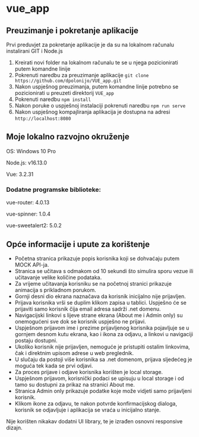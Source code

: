 # vue_app

## Preuzimanje i pokretanje aplikacije

Prvi preduvjet za pokretanje aplikacije je da su na lokalnom računalu instalirani GIT i Node.js

1. Kreirati novi folder na lokalnom računalu te se u njega pozicionirati putem komandne linije
2. Pokrenuti naredbu za preuzimanje aplikacije `git clone https://github.com/dpolonijo/VUE_app.git`
3. Nakon uspješnog preuzimanja, putem komandne linije potrebno se pozicionirati u preuzeti direktorij `VUE_app`
4. Pokrenuti naredbu `npm install`
5. Nakon poruke o uspješnoj instalaciji pokrenuti naredbu `npm run serve`
6. Nakon uspješnog kompajliranja aplikacija je dostupna na adresi `http://localhost:8080`

## Moje lokalno razvojno okruženje

OS: Windows 10 Pro

Node.js: v16.13.0

Vue: 3.2.31

### Dodatne programske biblioteke:
vue-router: 4.0.13

vue-spinner: 1.0.4

vue-sweetalert2: 5.0.2

## Opće informacije i upute za korištenje

- Početna stranica prikazuje popis korisnika koji se dohvaćaju putem MOCK API-ja.
- Stranica se učitava s odmakom od 10 sekundi što simulira sporu vezue ili učitavanje velike količine podataka.
- Za vrijeme učitavanja korisniku se na početnoj stranici prikazuje animacija s prikladnom porukom.
- Gornji desni dio ekrana naznačava da korisnik inicijalno nije prijavljen.
- Prijava korisnika vrši se duplim klikom zapisa u tablici. Uspješno će se prijaviti samo korisnik čija email adresa sadrži .net domenu.
- Navigacijski linkovi s lijeve strane ekrana (About me i Admin only) su onemogućeni sve dok se korisnik uspješno ne prijavi.
- Uspješnom prijavom ime i prezime prijavljenog korisnika pojavljuje se u gornjem desnom kutu ekrana, kao i ikona za odjavu, a linkovi u navigaciji postaju dostupni.
- Ukoliko korisnik nije prijavljen, nemoguće je pristupiti ostalim linkovima, čak i direktnim upisom adrese u web preglednik.
- U slučaju da postoji više korisnika sa .net domenom, prijava sljedećeg je moguća tek kada se prvi odjavi. 
- Za proces prijave i odjave korisnika korišten je local storage.
- Uspješnom prijavom, korisnički podaci se upisuju u local storage i od tamo su dostupni za  prikaz na stranici About me.
- Stranica Admin only prikazuje podatke koje može vidjeti samo prijavljeni korisnik.
- Klikom ikone za odjavu, te nakon potvrde konfirmacijskog dialoga, korisnik se odjavljuje i aplikacija se vraća u inicijalno stanje.

Nije korišten nikakav dodatni UI library, te je izrađen osnovni responsive dizajn.








